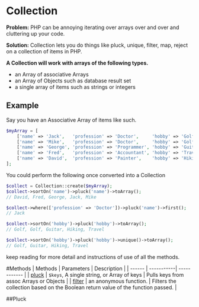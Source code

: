 # Collection
**Problem:** PHP can be annoying iterating over arrays over and over and cluttering up your code.

**Solution:** Collection lets you do things like pluck, unique, filter, map, reject on a collection of items in PHP.

**A Collection will work with arrays of the following types.**

- an Array of associative Arrays
- an Array of Objects such as database result set
- a single array of items such as strings or integers

## Example
Say you have an Associative Array of items like such. 

````PHP
$myArray = [
	['name' => 'Jack',   'profession' => 'Doctor',     'hobby' => 'Golf'], 
	['name' => 'Mike',   'profession' => 'Doctor',     'hobby' => 'Golf'], 
	['name' => 'George', 'profession' => 'Programmer', 'hobby' => 'Guitar'],
	['name' => 'Fred',   'profession' => 'Accountant', 'hobby' => 'Travel'],
	['name' => 'David',  'profession' => 'Painter',    'hobby' => 'Hiking'],
];
````

You could perform the following once converted into a Collection

````PHP
$collect = Collection::create($myArray);
$collect->sortOn('name')->pluck('name')->toArray();
// David, Fred, George, Jack, Mike

$collect->where(['profession' => 'Doctor'])->pluck('name')->first();
// Jack

$collect->sortOn('hobby')->pluck('hobby')->toArray();
// Golf, Golf, Guitar, Hiking, Travel

$collect->sortOn('hobby')->pluck('hobby')->unique()->toArray();
// Golf, Guitar, Hiking, Travel
````

keep reading for more detail and instructions of use of all the methods.



#Methods
| Methods | Parameters | Description  |
| ------  | -----------| ------------ |
| [pluck](/#pluck) | ```$keys```, A single string, or Array of keys | Pulls keys from assoc Arrays or Objects |
| [filter](/#filter) | an anonymous function. | Filters the collection based on the Boolean return value of the function passed. |


##Pluck



